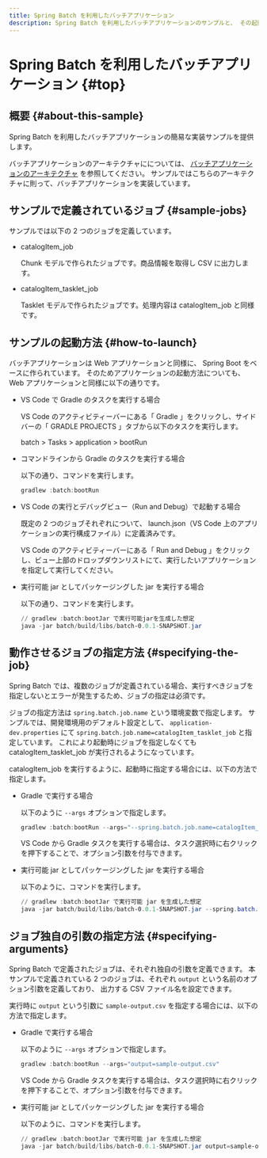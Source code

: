 ```yaml
---
title: Spring Batch を利用したバッチアプリケーション
description: Spring Batch を利用したバッチアプリケーションのサンプルと、 その起動方法を解説します。
---
```


# Spring Batch を利用したバッチアプリケーション {#top}

## 概要 {#about-this-sample}

Spring Batch を利用したバッチアプリケーションの簡易な実装サンプルを提供します。

バッチアプリケーションのアーキテクチャにについては、
[バッチアプリケーションのアーキテクチャ](../../app-architecture/batch-application/batch-application-architecture.md) を参照してください。
サンプルではこちらのアーキテクチャに則って、バッチアプリケーションを実装しています。

## サンプルで定義されているジョブ {#sample-jobs}

サンプルでは以下の 2 つのジョブを定義しています。

- catalogItem_job
  
    Chunk モデルで作られたジョブです。商品情報を取得し CSV に出力します。

- catalogItem_tasklet_job
  
    Tasklet モデルで作られたジョブです。処理内容は catalogItem_job と同様です。

## サンプルの起動方法 {#how-to-launch}

バッチアプリケーションは Web アプリケーションと同様に、 Spring Boot をベースに作られています。
そのためアプリケーションの起動方法についても、 Web アプリケーションと同様に以下の通りです。

- VS Code で Gradle のタスクを実行する場合

    VS Code のアクティビティーバーにある「 Gradle 」をクリックし、サイドバーの「 GRADLE PROJECTS 」タブから以下のタスクを実行します。

    batch > Tasks > application > bootRun

- コマンドラインから Gradle のタスクを実行する場合

    以下の通り、コマンドを実行します。

    ```ps1 title="コマンドラインでの Gradle の起動"
    gradlew :batch:bootRun
    ```

- VS Code の実行とデバッグビュー（Run and Debug）で起動する場合

    既定の 2 つのジョブそれぞれについて、 launch.json（VS Code 上のアプリケーションの実行構成ファイル）に定義済みです。

    VS Code のアクティビティーバーにある「 Run and Debug 」をクリックし、ビュー上部のドロップダウンリストにて、実行したいアプリケーションを指定して実行してください。

- 実行可能 jar としてパッケージングした jar を実行する場合

    以下の通り、コマンドを実行します。
  
    ```ps1 title="実行可能 jar の起動"
    // gradlew :batch:bootJar で実行可能jarを生成した想定
    java -jar batch/build/libs/batch-0.0.1-SNAPSHOT.jar
    ```

## 動作させるジョブの指定方法 {#specifying-the-job}

Spring Batch では、複数のジョブが定義されている場合、実行すべきジョブを指定しないとエラーが発生するため、ジョブの指定は必須です。

ジョブの指定方法は `spring.batch.job.name` という環境変数で指定します。
サンプルでは、開発環境用のデフォルト設定として、 `application-dev.properties` にて
`spring.batch.job.name=catalogItem_tasklet_job` と指定しています。
これにより起動時にジョブを指定しなくても catalogItem_tasklet_job が実行されるようになっています。

catalogItem_job を実行するように、起動時に指定する場合には、以下の方法で指定します。

- Gradle で実行する場合

    以下のように `--args` オプションで指定します。

    ```ps1 title="コマンドラインでの Gradle の起動（ジョブ指定）"
    gradlew :batch:bootRun --args="--spring.batch.job.name=catalogItem_job"
    ```

    VS Code から Gradle タスクを実行する場合は、タスク選択時に右クリックを押下することで、オプション引数を付与できます。

- 実行可能 jar としてパッケージングした jar を実行する場合

    以下のように、コマンドを実行します。

    ```ps1 title="実行可能 jar の起動（ジョブ指定）"
    // gradlew :batch:bootJar で実行可能 jar を生成した想定
    java -jar batch/build/libs/batch-0.0.1-SNAPSHOT.jar --spring.batch.job.name=catalogItem_job
    ```

## ジョブ独自の引数の指定方法 {#specifying-arguments}

Spring Batch で定義されたジョブは、それぞれ独自の引数を定義できます。
本サンプルで定義されている 2 つのジョブは、それぞれ `output` という名前のオプション引数を定義しており、
出力する CSV ファイル名を設定できます。

実行時に `output` という引数に `sample-output.csv` を指定する場合には、以下の方法で指定します。

- Gradle で実行する場合

    以下のように `--args` オプションで指定します。

    ```ps1 title="コマンドラインでの Gradle の起動（ジョブ引数指定）"
    gradlew :batch:bootRun --args="output=sample-output.csv"
    ```

    VS Code から Gradle タスクを実行する場合は、タスク選択時に右クリックを押下することで、オプション引数を付与できます。

- 実行可能 jar としてパッケージングした jar を実行する場合

    以下のように、コマンドを実行します。

    ```ps1 title="実行可能 jar の起動（ジョブ引数指定）"
    // gradlew :batch:bootJar で実行可能 jar を生成した想定
    java -jar batch/build/libs/batch-0.0.1-SNAPSHOT.jar output=sample-output.csv
    ```
